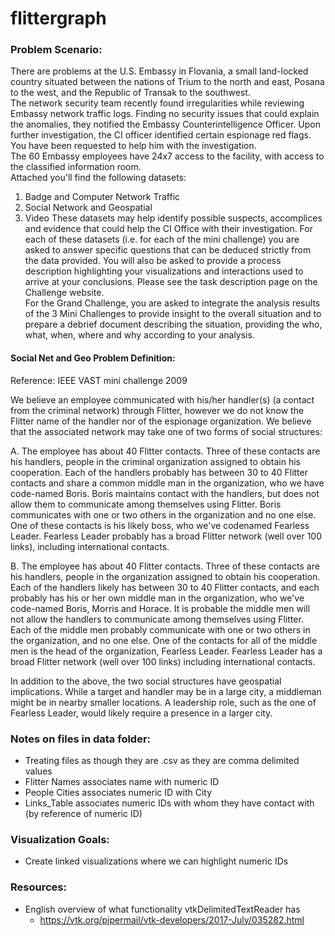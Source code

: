 # flittergraph

### Problem Scenario:
There are problems at the U.S. Embassy in Flovania, a small land-locked country situated between the nations of Trium to the north and east, Posana to the west, and the Republic of Transak to the southwest.  
The network security team recently found irregularities while reviewing Embassy network traffic logs.  Finding no security issues that could explain the anomalies, they notified the Embassy Counterintelligence Officer.  Upon further investigation, the CI officer identified certain espionage red flags.  You have been requested to help him with the investigation.  
The 60 Embassy employees have 24x7 access to the facility, with access to the classified information room.   
Attached you'll find the following datasets:
1.  Badge and Computer Network Traffic
2.  Social Network and Geospatial
3.  Video 
These datasets may help identify possible suspects, accomplices and evidence that could help the CI Office with their investigation.
For each of these datasets (i.e. for each of the mini challenge) you are asked to answer specific questions that can be deduced strictly from the data provided. You will also be asked to provide a process description highlighting your visualizations and interactions used to arrive at your conclusions. Please see the task description page on the Challenge website.  
For the Grand Challenge, you are asked to integrate the analysis results of the 3 Mini Challenges to provide insight to the overall situation and to prepare a debrief document describing the situation, providing the who, what, when, where and why according to your analysis.

#### Social Net and Geo Problem Definition:
Reference: IEEE VAST mini challenge 2009
		
We believe an employee communicated with his/her handler(s) (a contact from the criminal network) through Flitter, however we do not know the Flitter name of the handler nor of the espionage organization. We believe that the associated network may take one of two forms of social structures:

A. The employee has about 40 Flitter contacts. Three of these contacts are his handlers, people in the criminal organization assigned to obtain his cooperation. Each of the handlers probably has between 30 to 40 Flitter contacts and share a common middle man in the organization, who we have code-named Boris. Boris maintains contact with the handlers, but does not allow them to communicate among themselves using Flitter. Boris communicates with one or two others in the organization and no one else. One of these contacts is his likely boss, who we've code­named Fearless Leader. Fearless Leader probably has a broad Flitter network (well over 100 links), including international contacts.

B. The employee has about 40 Flitter contacts. Three of these contacts are his handlers, people in the organization assigned to obtain his cooperation. Each of the handlers likely has between 30 to 40 Flitter contacts, and each probably has his or her own middle man in the organization, who we've code-named Boris, Morris and Horace. It is probable the middle men will not allow the handlers to communicate among themselves using Flitter. Each of the middle men probably communicate with one or two others in the organization, and no one else. One of the contacts for all of the middle men is the head of the organization, Fearless Leader. Fearless Leader has a broad Flitter network (well over 100 links) including international contacts.

In addition to the above, the two social structures have geospatial implications. While a target and handler may be in a large city, a middleman might be in nearby smaller locations. A leadership role, such as the one of Fearless Leader, would likely require a presence in a larger city.


### Notes on files in data folder:
* Treating files as though they are .csv as they are comma delimited values
* Flitter Names associates name with numeric ID
* People Cities associates numeric ID with City
* Links_Table associates numeric IDs with whom they have contact with (by reference of numeric ID)

### Visualization Goals:
* Create linked visualizations where we can highlight numeric IDs

### Resources:
* English overview of what functionality vtkDelimitedTextReader has
  * https://vtk.org/pipermail/vtk-developers/2017-July/035282.html
